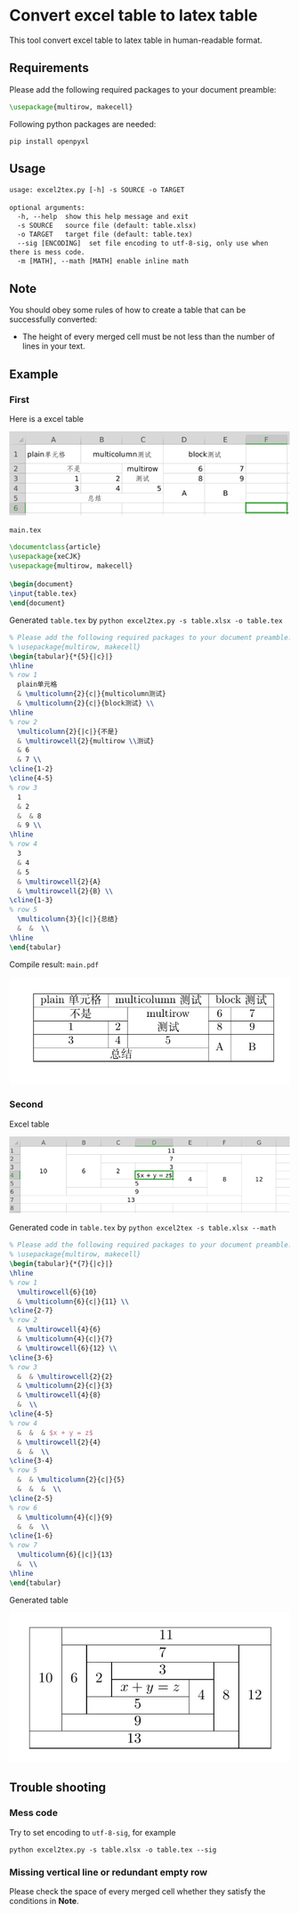 # Convert excel table to latex table

This tool convert excel table to latex table in human-readable format.

## Requirements

Please add the following required packages to your document preamble:

```tex
\usepackage{multirow, makecell}
```

Following python packages are needed:

```shell
pip install openpyxl
```

## Usage

```text
usage: excel2tex.py [-h] -s SOURCE -o TARGET

optional arguments:
  -h, --help  show this help message and exit
  -s SOURCE   source file (default: table.xlsx)
  -o TARGET   target file (default: table.tex)
  --sig [ENCODING]  set file encoding to utf-8-sig, only use when there is mess code.
  -m [MATH], --math [MATH] enable inline math
```

## Note

You should obey some rules of how to create a table that can be successfully converted:

- The height of every merged cell must be not less than the number of lines in your text.

## Example

### First

Here is a excel table

![Excel table](img/excel_table.png)

`main.tex`

```tex
\documentclass{article}
\usepackage{xeCJK}
\usepackage{multirow, makecell}

\begin{document}
\input{table.tex}
\end{document}
```

Generated `table.tex` by `python excel2tex.py -s table.xlsx -o table.tex`

```tex
% Please add the following required packages to your document preamble:
% \usepackage{multirow, makecell}
\begin{tabular}{*{5}{|c}|}
\hline
% row 1
  plain单元格
  & \multicolumn{2}{c|}{multicolumn测试}
  & \multicolumn{2}{c|}{block测试} \\
\hline
% row 2
  \multicolumn{2}{|c|}{不是}
  & \multirowcell{2}{multirow \\测试}
  & 6
  & 7 \\
\cline{1-2}
\cline{4-5}
% row 3
  1
  & 2
  &  & 8
  & 9 \\
\hline
% row 4
  3
  & 4
  & 5
  & \multirowcell{2}{A}
  & \multirowcell{2}{B} \\
\cline{1-3}
% row 5
  \multicolumn{3}{|c|}{总结}
  &  &  \\
\hline
\end{tabular}
```

Compile result: `main.pdf`

![LaTeX table](img/latex_table.png)

### Second

Excel table

![Excel table](img/excel_table2.png)

Generated code in `table.tex` by `python excel2tex -s table.xlsx --math`

```tex
% Please add the following required packages to your document preamble:
% \usepackage{multirow, makecell}
\begin{tabular}{*{7}{|c}|}
\hline
% row 1
  \multirowcell{6}{10}
  & \multicolumn{6}{c|}{11} \\
\cline{2-7}
% row 2
  & \multirowcell{4}{6}
  & \multicolumn{4}{c|}{7}
  & \multirowcell{6}{12} \\
\cline{3-6}
% row 3
  &  & \multirowcell{2}{2}
  & \multicolumn{2}{c|}{3}
  & \multirowcell{4}{8}
  &  \\
\cline{4-5}
% row 4
  &  &  & $x + y = z$
  & \multirowcell{2}{4}
  &  &  \\
\cline{3-4}
% row 5
  &  & \multicolumn{2}{c|}{5}
  &  &  &  \\
\cline{2-5}
% row 6
  & \multicolumn{4}{c|}{9}
  &  &  \\
\cline{1-6}
% row 7
  \multicolumn{6}{|c|}{13}
  &  \\
\hline
\end{tabular}
```

Generated table

![LaTeX table](img/latex_table2.png)

## Trouble shooting

### Mess code

Try to set encoding to `utf-8-sig`, for example

```shell
python excel2tex.py -s table.xlsx -o table.tex --sig
```

### Missing vertical line or redundant empty row

Please check the space of every merged cell whether they satisfy the conditions in **Note**.
